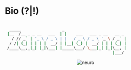 
# Bio (?|!)

```zsh

  _____                  _                           
 |__  /__ _ _ __   ___  | |    ___   ___ _ __   __ _ 
   / // _` | '_ \ / _ \ | |   / _ \ / _ \ '_ \ / _` |
  / /| (_| | | | |  __/ | |__| (_) |  __/ | | | (_| |
 /____\__,_|_| |_|\___| |_____\___/ \___|_| |_|\__, |
                                               |___/ 

```

<center>

![neuro](https://cdn.jsdelivr.net/gh/Bengerthelorf/Contents@main/img/neuro.gif)

</center>
